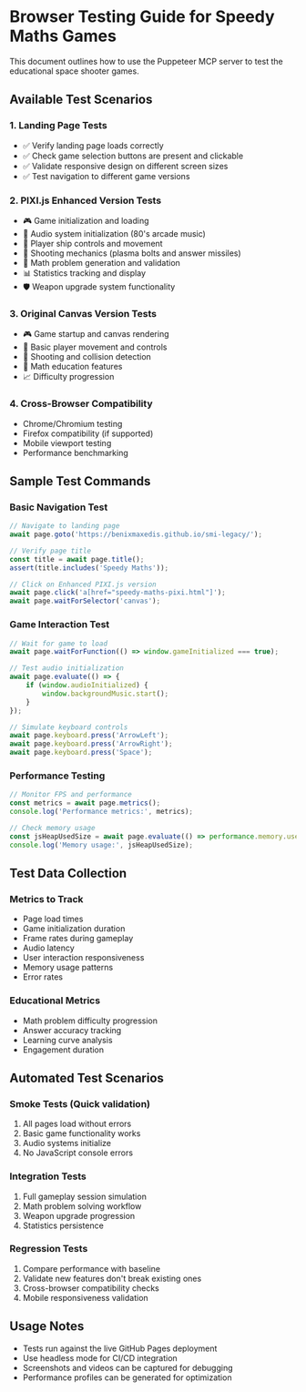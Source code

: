 # Browser Testing Guide for Speedy Maths Games

This document outlines how to use the Puppeteer MCP server to test the educational space shooter games.

## Available Test Scenarios

### 1. Landing Page Tests
- ✅ Verify landing page loads correctly
- ✅ Check game selection buttons are present and clickable
- ✅ Validate responsive design on different screen sizes
- ✅ Test navigation to different game versions

### 2. PIXI.js Enhanced Version Tests
- 🎮 Game initialization and loading
- 🎵 Audio system initialization (80's arcade music)
- 🚀 Player ship controls and movement
- 🎯 Shooting mechanics (plasma bolts and answer missiles)
- 🧮 Math problem generation and validation
- 📊 Statistics tracking and display
- 🛡️ Weapon upgrade system functionality

### 3. Original Canvas Version Tests
- 🎮 Game startup and canvas rendering
- 🚀 Basic player movement and controls
- 🎯 Shooting and collision detection
- 🧮 Math education features
- 📈 Difficulty progression

### 4. Cross-Browser Compatibility
- Chrome/Chromium testing
- Firefox compatibility (if supported)
- Mobile viewport testing
- Performance benchmarking

## Sample Test Commands

### Basic Navigation Test
```javascript
// Navigate to landing page
await page.goto('https://benixmaxedis.github.io/smi-legacy/');

// Verify page title
const title = await page.title();
assert(title.includes('Speedy Maths'));

// Click on Enhanced PIXI.js version
await page.click('a[href="speedy-maths-pixi.html"]');
await page.waitForSelector('canvas');
```

### Game Interaction Test
```javascript
// Wait for game to load
await page.waitForFunction(() => window.gameInitialized === true);

// Test audio initialization
await page.evaluate(() => {
    if (window.audioInitialized) {
        window.backgroundMusic.start();
    }
});

// Simulate keyboard controls
await page.keyboard.press('ArrowLeft');
await page.keyboard.press('ArrowRight');
await page.keyboard.press('Space');
```

### Performance Testing
```javascript
// Monitor FPS and performance
const metrics = await page.metrics();
console.log('Performance metrics:', metrics);

// Check memory usage
const jsHeapUsedSize = await page.evaluate(() => performance.memory.usedJSHeapSize);
console.log('Memory usage:', jsHeapUsedSize);
```

## Test Data Collection

### Metrics to Track
- Page load times
- Game initialization duration
- Frame rates during gameplay
- Audio latency
- User interaction responsiveness
- Memory usage patterns
- Error rates

### Educational Metrics
- Math problem difficulty progression
- Answer accuracy tracking
- Learning curve analysis
- Engagement duration

## Automated Test Scenarios

### Smoke Tests (Quick validation)
1. All pages load without errors
2. Basic game functionality works
3. Audio systems initialize
4. No JavaScript console errors

### Integration Tests
1. Full gameplay session simulation
2. Math problem solving workflow
3. Weapon upgrade progression
4. Statistics persistence

### Regression Tests
1. Compare performance with baseline
2. Validate new features don't break existing ones
3. Cross-browser compatibility checks
4. Mobile responsiveness validation

## Usage Notes

- Tests run against the live GitHub Pages deployment
- Use headless mode for CI/CD integration
- Screenshots and videos can be captured for debugging
- Performance profiles can be generated for optimization
